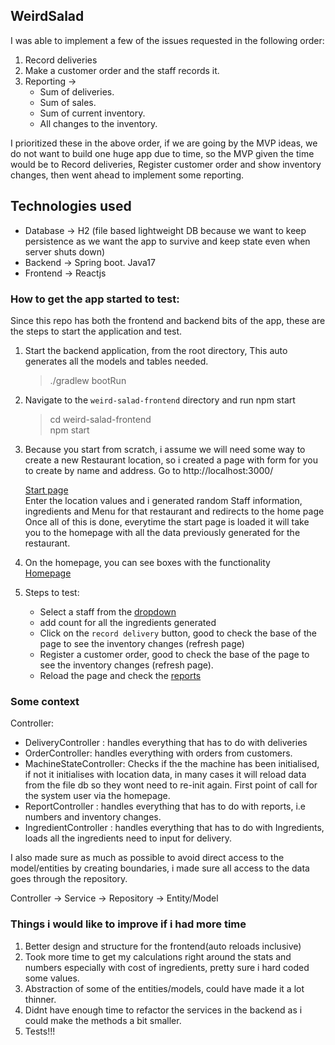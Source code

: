 

## WeirdSalad
I was able to implement a few of the issues requested in the following order:
1. Record deliveries
2. Make a customer order and the staff records it.
3. Reporting ->
    - Sum of deliveries.
    - Sum of sales.
    - Sum of current inventory.
    - All changes to the inventory.

I prioritized these in the above order, if we are going by the MVP ideas, we do not want to build one huge app due to time, so the MVP given the time would be to Record deliveries, Register customer order and show inventory changes, then went ahead to implement some reporting.

## Technologies used
- Database -> H2 (file based lightweight DB because we want to keep persistence as we want the app to survive and keep state even when server shuts down)
- Backend -> Spring boot. Java17
- Frontend -> Reactjs

### How to get the app started to test:
Since this repo has both the frontend and backend bits of the app, these are the steps to start the application and test.

1. Start the backend application, from the root directory, This auto generates all the models and tables needed.
   >   ./gradlew bootRun

2. Navigate to the `weird-salad-frontend` directory  and run npm start
   >   cd weird-salad-frontend  
   npm start
3. Because you start from scratch, i assume we will need some way to create a new Restaurant location, so i created a page with form for you to create by name and address. Go to http://localhost:3000/

   [Start page](https://drive.google.com/file/d/1aYAkT6kgSFHuDrxL-CN95Y7gouEygdCa/view?usp=sharing)  
   Enter the location values and i generated random Staff information, ingredients and Menu for that restaurant and redirects to the home page  
   Once all of this is done, everytime the start page is loaded it will take you to the homepage with all the data previously generated for the restaurant.

4. On the homepage, you can see boxes with the functionality  
   [Homepage](https://drive.google.com/file/d/1SklimH4eTI5CPSNNpLsIbpZSjsKOMWfZ/view?usp=sharing)
5. Steps to test:
    - Select a staff from the [dropdown](https://drive.google.com/file/d/18gs_WIxVlgfXw3OhI-zwcCo2DkfCwqFk/view?usp=sharing)
    - add count for all the ingredients generated
    - Click on the `record delivery` button, good to check the base of the page to see the inventory changes (refresh page)
    - Register a customer order, good to check the base of the page to see the inventory changes (refresh page).
    - Reload the page and check the [reports](https://drive.google.com/file/d/12_jnrhpTFmV8MfruR4QUWNZosZ4Qb-zD/view?usp=sharing)

### Some context
Controller:
- DeliveryController : handles everything that has to do with deliveries
- OrderController: handles everything with orders from customers.
- MachineStateController: Checks if the the machine has been initialised, if not it initialises with location data, in many cases it will reload data from the file db so they wont need to re-init again. First point of call for the system user via the homepage.
- ReportController : handles everything that has to do with reports, i.e numbers and inventory changes.
- IngredientController : handles everything that has to do with Ingredients, loads all the ingredients need to input for delivery.

I also made sure as much as possible to avoid direct access to the model/entities by creating boundaries, i made sure all access to the data goes through the repository.

Controller -> Service -> Repository -> Entity/Model




### Things i would like to improve if i had more time
1. Better design and structure for the frontend(auto reloads inclusive)
2. Took more time to get my calculations right around the stats and numbers especially with cost of ingredients, pretty sure i hard coded some values.
3. Abstraction of some of the  entities/models, could have made it a lot thinner.
4. Didnt have enough time to refactor the services in the backend as i could make the methods a bit smaller.
5. Tests!!!